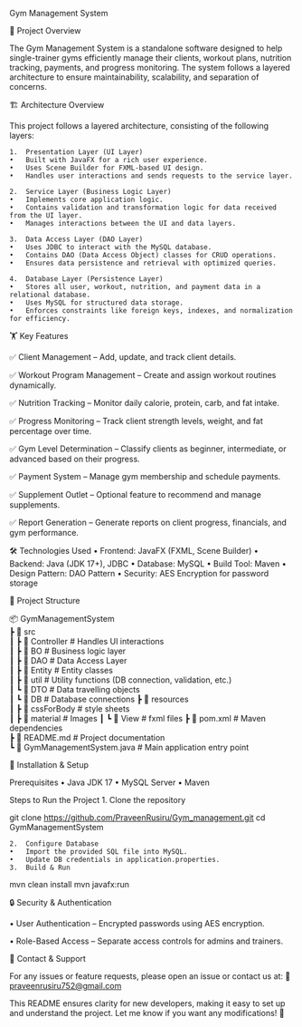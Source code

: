 Gym Management System

📌 Project Overview

The Gym Management System is a standalone software designed to help single-trainer gyms efficiently manage their clients, workout plans, nutrition tracking, payments, and progress monitoring. The system follows a layered architecture to ensure maintainability, scalability, and separation of concerns.

🏗️ Architecture Overview

This project follows a layered architecture, consisting of the following layers:

	1.	Presentation Layer (UI Layer)
	•	Built with JavaFX for a rich user experience.
	•	Uses Scene Builder for FXML-based UI design.
	•	Handles user interactions and sends requests to the service layer.
 
	2.	Service Layer (Business Logic Layer)
	•	Implements core application logic.
	•	Contains validation and transformation logic for data received from the UI layer.
	•	Manages interactions between the UI and data layers.
 
	3.	Data Access Layer (DAO Layer)
	•	Uses JDBC to interact with the MySQL database.
	•	Contains DAO (Data Access Object) classes for CRUD operations.
	•	Ensures data persistence and retrieval with optimized queries.
 
	4.	Database Layer (Persistence Layer)
	•	Stores all user, workout, nutrition, and payment data in a relational database.
	•	Uses MySQL for structured data storage.
	•	Enforces constraints like foreign keys, indexes, and normalization for efficiency.

🏋️ Key Features

✅ Client Management – Add, update, and track client details.

✅ Workout Program Management – Create and assign workout routines dynamically.

✅ Nutrition Tracking – Monitor daily calorie, protein, carb, and fat intake.

✅ Progress Monitoring – Track client strength levels, weight, and fat percentage over time.

✅ Gym Level Determination – Classify clients as beginner, intermediate, or advanced based on their progress.

✅ Payment System – Manage gym membership and schedule payments.

✅ Supplement Outlet – Optional feature to recommend and manage supplements.

✅ Report Generation – Generate reports on client progress, financials, and gym performance.

🛠️ Technologies Used
	•	Frontend: JavaFX (FXML, Scene Builder)
	•	Backend: Java (JDK 17+), JDBC
	•	Database: MySQL
	•	Build Tool: Maven
	•	Design Pattern: DAO Pattern
	•	Security: AES Encryption for password storage

📂 Project Structure

📦 GymManagementSystem  
 ┣ 📂 src  
 ┃ ┣ 📂 Controller          # Handles UI interactions  
 ┃ ┣ 📂 BO                  # Business logic layer  
 ┃ ┣ 📂 DAO                 # Data Access Layer   
 ┃ ┣ 📂 Entity              # Entity classes  
 ┃ ┣ 📂 util                # Utility functions (DB connection, validation, etc.)  
 ┃ ┗ 📂 DTO                 # Data travelling objects  
 ┃ ┗ 📂 DB                  # Database connections
 ┣ 📂 resources  
 ┃ ┣ 📂 cssForBody          # style sheets  
 ┃ ┣ 📂 material            # Images
 ┃ ┗ 📂 View                # fxml files
 ┣ 📜 pom.xml               # Maven dependencies  
 ┣ 📜 README.md             # Project documentation  
 ┗ 📜 GymManagementSystem.java  # Main application entry point  

🚀 Installation & Setup

Prerequisites
	•	Java JDK 17
	•	MySQL Server
	•	Maven

Steps to Run the Project
	1.	Clone the repository

git clone https://github.com/PraveenRusiru/Gym_management.git
cd GymManagementSystem


	2.	Configure Database
	•	Import the provided SQL file into MySQL.
	•	Update DB credentials in application.properties.
	3.	Build & Run

mvn clean install
mvn javafx:run

🔒 Security & Authentication
	
 •	User Authentication – Encrypted passwords using AES encryption.

 •	Role-Based Access – Separate access controls for admins and trainers.

📧 Contact & Support

For any issues or feature requests, please open an issue or contact us at:
📩 praveenrusiru752@gmail.com

This README ensures clarity for new developers, making it easy to set up and understand the project. Let me know if you want any modifications! 🚀
